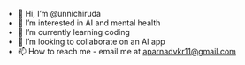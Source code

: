 - 👋 Hi, I’m @unnichiruda
- 👀 I’m interested in AI and mental health
- 🌱 I’m currently learning coding
- 💞️ I’m looking to collaborate on an AI app
- 📫 How to reach me - email me at aparnadvkr11@gmail.com

<!---
unnichiruda/unnichiruda is a ✨ special ✨ repository because its `README.md` (this file) appears on your GitHub profile.
You can click the Preview link to take a look at your changes.
--->
